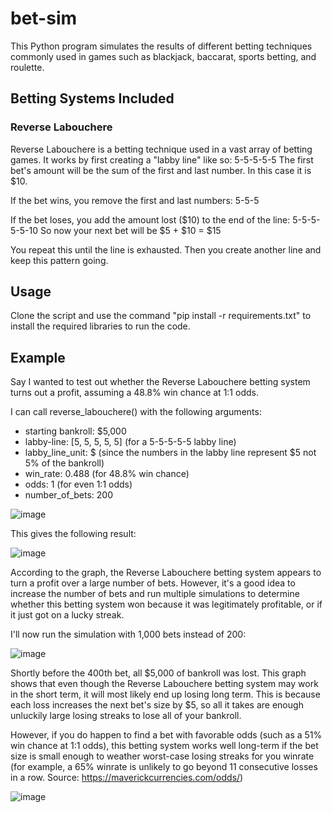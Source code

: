 # bet-sim
This Python program simulates the results of different betting techniques commonly used in games such as blackjack, baccarat, sports betting, and roulette.

## Betting Systems Included
### Reverse Labouchere
Reverse Labouchere is a betting technique used in a vast array of betting games. It works by first creating a "labby line" like so:
5-5-5-5-5
The first bet's amount will be the sum of the first and last number. In this case it is $10. 

If the bet wins, you remove the first and last numbers:
5-5-5

If the bet loses, you add the amount lost ($10) to the end of the line:
5-5-5-5-5-10
So now your next bet will be $5 + $10 = $15

You repeat this until the line is exhausted. Then you create another line and keep this pattern going.

## Usage
Clone the script and use the command "pip install -r requirements.txt" to install the required libraries to run the code.

## Example
Say I wanted to test out whether the Reverse Labouchere betting system turns out a profit, assuming a 48.8% win chance at 1:1 odds.

I can call reverse_labouchere() with the following arguments:
- starting bankroll: $5,000
- labby-line: [5, 5, 5, 5, 5] (for a 5-5-5-5-5 labby line)
- labby_line_unit: $ (since the numbers in the labby line represent $5 not 5% of the bankroll)
- win_rate: 0.488 (for 48.8% win chance)
- odds: 1 (for even 1:1 odds)
- number_of_bets: 200

![image](https://github.com/UndauntedFish/bet-sim/assets/58181651/b135fd52-565b-4fdf-9702-8c8340eeaaea)

This gives the following result:

![image](https://github.com/UndauntedFish/bet-sim/assets/58181651/7c63ee52-8b75-4938-9779-549b23760024)

According to the graph, the Reverse Labouchere betting system appears to turn a profit over a large number of bets. However, it's a good idea to increase the number of bets and run multiple simulations to determine whether this betting system won because it was legitimately profitable, or if it just got on a lucky streak.

I'll now run the simulation with 1,000 bets instead of 200:

![image](https://github.com/UndauntedFish/bet-sim/assets/58181651/d8763ec8-2699-46aa-aed6-732740940f92)

Shortly before the 400th bet, all $5,000 of bankroll was lost. This graph shows that even though the Reverse Labouchere betting system may work in the short term, it will most likely end up losing long term. This is because each loss increases the next bet's size by $5, so all it takes are enough unluckily large losing streaks to lose all of your bankroll.

However, if you do happen to find a bet with favorable odds (such as a 51% win chance at 1:1 odds), this betting system works well long-term if the bet size is small enough to weather worst-case losing streaks for you winrate (for example, a 65% winrate is unlikely to go beyond 11 consecutive losses in a row. Source: https://maverickcurrencies.com/odds/) 

![image](https://github.com/UndauntedFish/bet-sim/assets/58181651/09c3c9c6-ff3b-4b80-b469-a53f6fa67bf5)
